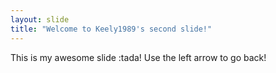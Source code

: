 ```yaml
---
layout: slide
title: "Welcome to Keely1989's second slide!"
---
```

This is my awesome slide :tada!
Use the left arrow to go back!
